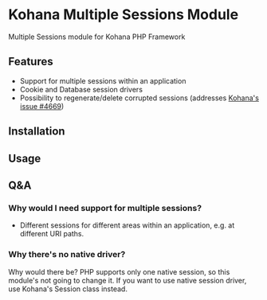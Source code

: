 Kohana Multiple Sessions Module
===============================

Multiple Sessions module for Kohana PHP Framework

## Features

- Support for multiple sessions within an application
- Cookie and Database session drivers
- Possibility to regenerate/delete corrupted sessions (addresses [Kohana's issue #4669](http://dev.kohanaframework.org/issues/4669]))

## Installation



## Usage



## Q&A

### Why would I need support for multiple sessions?

- Different sessions for different areas within an application, e.g. at different URI paths.

### Why there's no native driver?

Why would there be? PHP supports only one native session, so this module's not
going to change it. If you want to use native session driver, use Kohana's
Session class instead.
